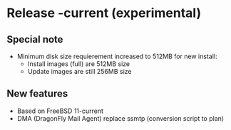 # Release -current (experimental)

## Special note
* Minimum disk size requierement increased to 512MB for new install:
    * Install images (full) are 512MB size
    * Update images are still 256MB size

## New features
* Based on FreeBSD 11-current
* DMA (DragonFly Mail Agent) replace ssmtp (conversion script to plan)
